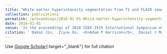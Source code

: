 ```yaml
---
title: "White matter hyperintensity segmentation from T1 and FLAIR images using fully convolutional neural networks enhanced with residual connections"
collection: publications
permalink: /proceedings/2018-01-01-White-matter-hyperintensity-segmentation-from-T1-and-FLAIR-images-using-fully-convolutional-neural-networks-enhanced-with-residual-connections
date: 2018-01-01
venue: 'In the proceedings of 2018 IEEE 15th International Symposium on Biomedical Imaging (ISBI 2018)'
citation: ' Dakai Jin,  Ziyue Xu,  <b>Adam P Harrison</b>,  Daniel J Mollura, &quot;White matter hyperintensity segmentation from T1 and FLAIR images using fully convolutional neural networks enhanced with residual connections.&quot; In the proceedings of 2018 IEEE 15th International Symposium on Biomedical Imaging (ISBI 2018), 2018.'
---
```

Use [Google Scholar](https://scholar.google.com/scholar?q=White+matter+hyperintensity+segmentation+from+T1+and+FLAIR+images+using+fully+convolutional+neural+networks+enhanced+with+residual+connections){:target="_blank"} for full citation